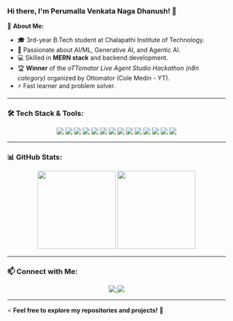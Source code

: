 ### Hi there, I'm Perumalla Venkata Naga Dhanush! 👋

🚀 **About Me:**
- 🎓 3rd-year B.Tech student at Chalapathi Institute of Technology.
- 🧠 Passionate about AI/ML, Generative AI, and Agentic AI.
- 💻 Skilled in **MERN stack** and backend development.
- 🏆 **Winner** of the *oTTomator Live Agent Studio Hackathon (n8n category)* organized by Ottomator (Cole Medin - YT).
- ⚡ Fast learner and problem solver.

---

### 🛠️ Tech Stack & Tools:

<p align="center">
  <img src="https://img.shields.io/badge/JavaScript-F7DF1E?style=for-the-badge&logo=javascript&logoColor=black"/>
  <img src="https://img.shields.io/badge/React-61DAFB?style=for-the-badge&logo=react&logoColor=black"/>
  <img src="https://img.shields.io/badge/Node.js-339933?style=for-the-badge&logo=node.js&logoColor=white"/>
  <img src="https://img.shields.io/badge/Express.js-000000?style=for-the-badge&logo=express&logoColor=white"/>
  <img src="https://img.shields.io/badge/MongoDB-47A248?style=for-the-badge&logo=mongodb&logoColor=white"/>
  <img src="https://img.shields.io/badge/Python-3776AB?style=for-the-badge&logo=python&logoColor=white"/>
  <img src="https://img.shields.io/badge/LLMs-FF6F00?style=for-the-badge&logo=openai&logoColor=white"/>
  <img src="https://img.shields.io/badge/GenAI-800080?style=for-the-badge&logo=ai&logoColor=white"/>
  <img src="https://img.shields.io/badge/LangChain-FF4500?style=for-the-badge&logo=python&logoColor=white"/>
  <img src="https://img.shields.io/badge/CrewAI-8A2BE2?style=for-the-badge&logo=ai&logoColor=white"/>
  <img src="https://img.shields.io/badge/n8n-FF9900?style=for-the-badge&logo=n8n&logoColor=white"/>
  <img src="https://img.shields.io/badge/Docker-2496ED?style=for-the-badge&logo=docker&logoColor=white"/>
  <img src="https://img.shields.io/badge/Git-F05032?style=for-the-badge&logo=git&logoColor=white"/>
  <img src="https://img.shields.io/badge/GitHub-181717?style=for-the-badge&logo=github&logoColor=white"/>
</p>

---

### 📊 GitHub Stats:
<p align="center">
  <img src="https://github-readme-stats.vercel.app/api?username=dhanushperumalla&show_icons=true&theme=radical" height="180px"/>
  <img src="https://github-readme-streak-stats.herokuapp.com/?user=dhanushperumalla&theme=radical" height="180px"/>
</p>

---

### 📫 Connect with Me:
<p align="center">
  <a href="https://linkedin.com/in/your-linkedin-profile">
    <img src="https://img.shields.io/badge/LinkedIn-0077B5?style=for-the-badge&logo=linkedin&logoColor=white"/>
  </a>
  <a href="https://github.com/dhanushperumalla/">
    <img src="https://img.shields.io/badge/GitHub-181717?style=for-the-badge&logo=github&logoColor=white"/>
  </a>
</p>

---

⭐ **Feel free to explore my repositories and projects!** 🚀
